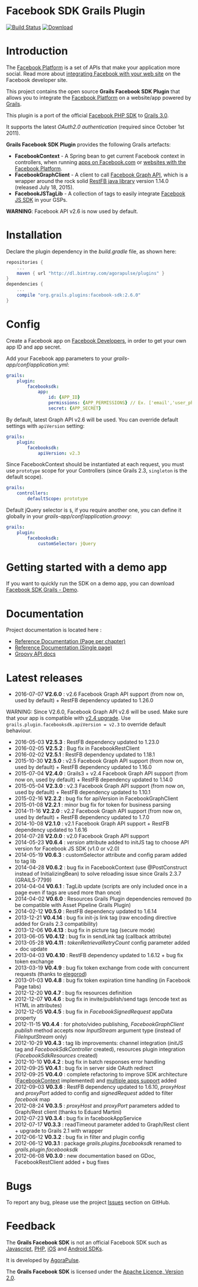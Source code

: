 Facebook SDK Grails Plugin
==========================

[![Build Status](https://travis-ci.org/agorapulse/grails-facebook-sdk.svg)](https://travis-ci.org/agorapulse/grails-facebook-sdk)
[![Download](https://api.bintray.com/packages/agorapulse/plugins/facebook-sdk/images/download.svg)](https://bintray.com/agorapulse/plugins/facebook-sdk/_latestVersion)

# Introduction

The [Facebook Platform](http://developers.facebook.com/) is a set of APIs that make your application more social. Read more about [integrating Facebook with your web site](http://developers.facebook.com/docs/guides/web) on the Facebook developer site.

This project contains the open source **Grails Facebook SDK Plugin** that allows you to integrate the [Facebook Platform](http://developers.facebook.com/) on a website/app powered by [Grails](http://grails.org).

This plugin is a port of the official [Facebook PHP SDK](http://github.com/facebook/facebook-php-sdk) to [Grails 3.0](http://grails.org).

It supports the latest *OAuth2.0 authentication* (required since October 1st 2011).

**Grails Facebook SDK Plugin** provides the following Grails artefacts:

* **FacebookContext** - A Spring bean to get current Facebook context in controllers, when running [apps on Facebook.com](http://developers.facebook.com/docs/guides/canvas/) or [websites with the Facebook Platform](http://developers.facebook.com/docs/guides/web).
* **FacebookGraphClient** - A client to call [Facebook Graph API](http://developers.facebook.com/docs/reference/api/), which is a wrapper around the rock solid [RestFB java library](http://restfb.com/) version 1.14.0 (released July 18, 2015).
* **FacebookJSTagLib** - A collection of tags to easily integrate [Facebook JS SDK](http://developers.facebook.com/docs/reference/javascript/) in your GSPs.

**WARNING**: Facebook API v2.6 is now used by default.

# Installation

Declare the plugin dependency in the _build.gradle_ file, as shown here:

```groovy
repositories {
    ...
    maven { url "http://dl.bintray.com/agorapulse/plugins" }
}
dependencies {
    ...
    compile "org.grails.plugins:facebook-sdk:2.6.0"
}
```


# Config

Create a Facebook app on [Facebook Developers](https://developers.facebook.com/apps), in order to get your own app ID and app secret.

Add your Facebook app parameters to your _grails-app/conf/application.yml_:

```yml
grails:
    plugin:
        facebooksdk:
            app:
                id: {APP_ID}
                permissions: {APP_PERMISSIONS} // Ex. ['email','user_photos']
                secret: {APP_SECRET}
```

By default, latest Graph API v2.6 will be used.
You can override default settings with `apiVersion` setting:

```yml
grails:
    plugin:
        facebooksdk:
            apiVersion: v2.3
```

Since FacebookContext should be instantiated at each request, you must use `prototype` scope for your Controllers (since Grails 2.3, `singleton` is the default scope).

```yml
grails:
    controllers:
        defaultScope: prototype
```

Default jQuery selector is `$`, if you require another one, you can define it globally in your _grails-app/conf/application.groovy_:

```yml
grails:
    plugin:
        facebooksdk:
            customSelector: jQuery
```

# Getting started with a demo app

If you want to quickly run the SDK on a demo app, you can download [Facebook SDK Grails - Demo](https://github.com/agorapulse/grails-facebook-sdk-demo).


# Documentation

Project documentation is located here :

* [Reference Documentation (Page per chapter)](http://agorapulse.github.io/grails-facebook-sdk/guide)
* [Reference Documentation (Single page)](http://agorapulse.github.io/grails-facebook-sdk/guide/single.html)
* [Groovy API docs](http://agorapulse.github.io/grails-facebook-sdk/gapi/)

# Latest releases

* 2016-07-07 **V2.6.0** : v2.6 Facebook Graph API support (from now on, used by default) + RestFB dependency updated to 1.26.0

WARNING: Since V2.6.0, Facebook Graph API v2.6 will be used. Make sure that your app is compatible with [v2.4 upgrade](https://developers.facebook.com/docs/apps/upgrading).
Use `grails.plugin.facebooksdk.apiVersion = v2.3` to override default behaviour.

* 2016-05-03 **V2.5.3** : RestFB dependency updated to 1.23.0
* 2016-02-05 **V2.5.2** : Bug fix in FacebookRestClient
* 2016-02-02 **V2.5.1** : RestFB dependency updated to 1.18.1
* 2015-10-30 **V2.5.0** : v2.5 Facebook Graph API support (from now on, used by default) + RestFB dependency updated to 1.16.0
* 2015-07-04 **V2.4.0** : Grails3 + v2.4 Facebook Graph API support (from now on, used by default) + RestFB dependency updated to 1.14.0
* 2015-05-04 **V2.3.0** : v2.3 Facebook Graph API support (from now on, used by default) + RestFB dependency updated to 1.10.1
* 2015-02-16 **V2.2.2** : bug fix for apiVersion in FacebookGraphClient
* 2015-01-08 **V2.2.1** : minor bug fix for token for business parsing
* 2014-11-16 **V2.2.0** : v2.2 Facebook Graph API support (from now on, used by default) + RestFB dependency updated to 1.7.0
* 2014-10-08 **V2.1.0** : v2.1 Facebook Graph API support + RestFB dependency updated to 1.6.16
* 2014-07-28 **V2.0.0** : v2.0 Facebook Graph API support
* 2014-05-23 **V0.6.4** : _version_ attribute added to initJS tag to choose API version for Facebook JS SDK (v1.0 or v2.0)
* 2014-05-19 **V0.6.3** : customSelector attribute and config param added to tag lib
* 2014-04-28 **V0.6.2** : bug fix in FacebookContext (use @PostConstruct instead of InitializingBean) to solve reloading issue since Grails 2.3.7 (GRAILS-7799)
* 2014-04-04 **V0.6.1** : TagLib update (scripts are only included once in a page even if tags are used more than once)
* 2014-04-02 **V0.6.0** : Resources Grails Plugin dependencies removed (to be compatible with Asset Pipeline Grails Plugin)
* 2014-02-12 **V0.5.0** : RestFB dependency updated to 1.6.14
* 2013-12-21 **V0.4.14** : bug fix init-js link tag (raw encoding directive added for Grails 2.3 compatibility)
* 2013-12-06 **V0.4.13** : bug fix in picture tag (secure mode)
* 2013-06-05 **V0.4.12** : bug fix in sendLink tag (callback attribute)
* 2013-05-28 **V0.4.11** : _tokenRetrievalRetryCount_ config parameter added + doc update
* 2013-04-03 **V0.4.10** : RestFB dependency updated to 1.6.12 + bug fix token exchange
* 2013-03-19 **V0.4.9** : bug fix token exchange from code with concurrent requests (thanks to [elegorod](https://github.com/elegorod))
* 2013-01-03 **V0.4.8** : bug fix token expiration time handling (in Facebook Page tabs)
* 2012-12-20 **V0.4.7** : bug fix resources definition
* 2012-12-07 **V0.4.6** : bug fix in invite/publish/send tags (encode text as HTML in attributes)
* 2012-12-05 **V0.4.5** : bug fix in _FacebookSignedRequest_ appData property
* 2012-11-15 **V0.4.4** : for photo/video publishing, _FacebookGraphClient_ _publish_ method accepts now _InputStream_ argument type (instead of _FileInputStream_ only)
* 2012-10-29 **V0.4.3** : tag lib improvements: channel integration (_initJS_ tag and _FacebookSdkController_ created), resources plugin integration (_FacebookSdkResources_ created)
* 2012-10-10 **V0.4.2** : bug fix in batch responses error handling
* 2012-09-25 **V0.4.1** : bug fix in server side OAuth redirect
* 2012-09-25 **V0.4.0** : complete refactoring to improve SDK architecture ([FacebookContext](http://agorapulse.github.io/grails-facebook-sdk/guide/facebookContext.html) implemented) and [multiple apps support](http://agorapulse.github.io/grails-facebook-sdk/guide/configuration.html) added
* 2012-09-03 **V0.3.6** : RestFB dependency updated to 1.6.10, _proxyHost_ and _proxyPort_ added to config and _signedRequest_ added to filter _facebook_ map
* 2012-08-24 **V0.3.5** : _proxyHost_ and _proxyPort_ parameters added to Graph/Rest client (thanks to Eduard Martini)
* 2012-07-23 **V0.3.4** : bug fix in facebookAppService
* 2012-07-17 **V0.3.3** : readTimeout parameter added to Graph/Rest client + upgrade to Grails 2.1 with wrapper
* 2012-06-12 **V0.3.2** : bug fix in filter and plugin config
* 2012-06-12 **V0.3.1** : package _grails.plugins.facebooksdk_ renamed to _grails.plugin.facebooksdk_
* 2012-06-08 **V0.3.0** : new documentation based on GDoc, FacebookRestClient added + bug fixes


# Bugs

To report any bug, please use the project [Issues](http://github.com/agorapulse/grails-facebook-sdk/issues) section on GitHub.

# Feedback

The **Grails Facebook SDK** is not an official Facebook SDK such as [Javascript](http://developers.facebook.com/docs/reference/javascript/), [PHP](http://github.com/facebook/facebook-php-sdk), [iOS](http://github.com/facebook/facebook-ios-sdk/) and [Android SDKs](http://github.com/facebook/facebook-android-sdk).

It is developed by [AgoraPulse](http://www.agorapulse.com).

The **Grails Facebook SDK** is licensed under the [Apache Licence, Version 2.0](http://www.apache.org/licenses/LICENSE-2.0.html).
